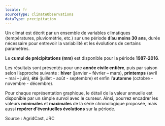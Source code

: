 ```yaml
---
locale: fr
sourceType: climateObservations
dataType: precipitation
---
```

Un climat est décrit par un ensemble de variables climatiques (températures, pluviométrie, etc.) sur une période **d’au moins 30 ans**, durée nécessaire pour entrevoir la variabilité et les évolutions de certains paramètres.

Le **cumul de précipitations (mm)** est disponible pour la période
**1987-2016**.

Les résultats sont présentés pour une **année civile entière**, puis par saison
selon l’approche suivante : **hiver** (janvier – février – mars), **printemps**
(avril – mai – juin), **été** (juillet - août - septembre) et enfin l’**automne**
(octobre - novembre - décembre).

Pour chaque représentation graphique, le détail de la valeur annuelle est disponible par un simple survol avec le curseur. Ainsi, pourrez encadrer les valeurs **minimales** et **maximales** de la série chronologique proposée, mais aussi **repérer d'éventuelles évolutions** sur la période.

Source : Agri4Cast, JRC
